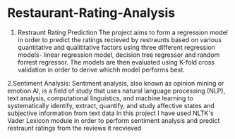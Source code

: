 # Restaurant-Rating-Analysis

1. Restraunt Rating Prediction
The project aims to form a regression model in order to predict the ratings recieved by restraunts based on various quantitative and qualititative factors using three different regression models- linear regression model, decision tree regressor and random forrest regressor.
The models are then evaluated using K-fold cross validation in order to derive whichh model performs best.

2.Sentiment Analysis: Sentiment analysis, also known as opinion mining or emotion AI, is a field of study that uses natural language processing (NLP), text analysis, computational linguistics, and machine learning to systematically identify, extract, quantify, and study affective states and subjective information from text data
In this project I have used NLTK's Vader Lexicon module in order to perform sentiment analysis and predict restraunt ratings from the reviews it recvieved
